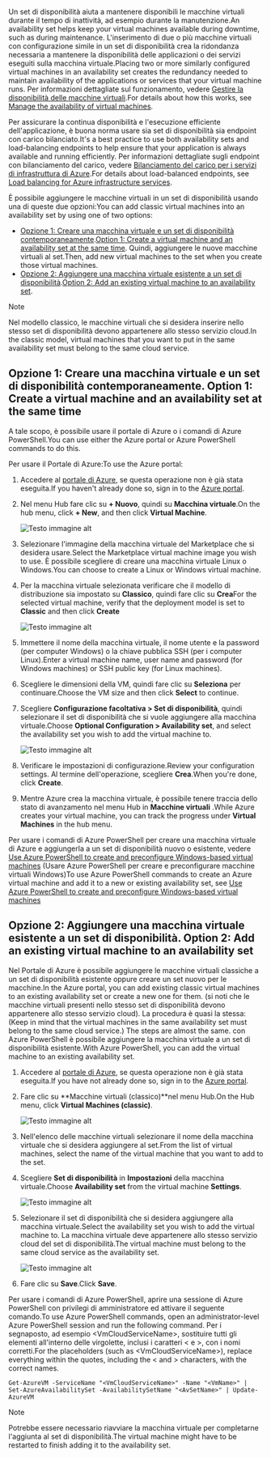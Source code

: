 


<span data-ttu-id="15532-101">Un set di disponibilità aiuta a mantenere disponibili le macchine virtuali durante il tempo di inattività, ad esempio durante la manutenzione.</span><span class="sxs-lookup"><span data-stu-id="15532-101">An availability set helps keep your virtual machines available during downtime, such as during maintenance.</span></span> <span data-ttu-id="15532-102">L'inserimento di due o più macchine virtuali con configurazione simile in un set di disponibilità crea la ridondanza necessaria a mantenere la disponibilità delle applicazioni o dei servizi eseguiti sulla macchina virtuale.</span><span class="sxs-lookup"><span data-stu-id="15532-102">Placing two or more similarly configured virtual machines in an availability set creates the redundancy needed to maintain availability of the applications or services that your virtual machine runs.</span></span> <span data-ttu-id="15532-103">Per informazioni dettagliate sul funzionamento, vedere [Gestire la disponibilità delle macchine virtuali][Manage the availability of virtual machines].</span><span class="sxs-lookup"><span data-stu-id="15532-103">For details about how this works, see [Manage the availability of virtual machines][Manage the availability of virtual machines].</span></span>

<span data-ttu-id="15532-104">Per assicurare la continua disponibilità e l'esecuzione efficiente dell'applicazione, è buona norma usare sia set di disponibilità sia endpoint con carico bilanciato.</span><span class="sxs-lookup"><span data-stu-id="15532-104">It's a best practice to use both availability sets and load-balancing endpoints to help ensure that your application is always available and running efficiently.</span></span> <span data-ttu-id="15532-105">Per informazioni dettagliate sugli endpoint con bilanciamento del carico, vedere [Bilanciamento del carico per i servizi di infrastruttura di Azure][Load balancing for Azure infrastructure services].</span><span class="sxs-lookup"><span data-stu-id="15532-105">For details about load-balanced endpoints, see [Load balancing for Azure infrastructure services][Load balancing for Azure infrastructure services].</span></span>

<span data-ttu-id="15532-106">È possibile aggiungere le macchine virtuali in un set di disponibilità usando una di queste due opzioni:</span><span class="sxs-lookup"><span data-stu-id="15532-106">You can add classic virtual machines into an availability set by using one of two options:</span></span>

* <span data-ttu-id="15532-107">[Opzione 1: Creare una macchina virtuale e un set di disponibilità contemporaneamente][Option 1: Create a virtual machine and an availability set at the same time].</span><span class="sxs-lookup"><span data-stu-id="15532-107">[Option 1: Create a virtual machine and an availability set at the same time][Option 1: Create a virtual machine and an availability set at the same time].</span></span> <span data-ttu-id="15532-108">Quindi, aggiungere le nuove macchine virtuali al set.</span><span class="sxs-lookup"><span data-stu-id="15532-108">Then, add new virtual machines to the set when you create those virtual machines.</span></span>
* <span data-ttu-id="15532-109">[Opzione 2: Aggiungere una macchina virtuale esistente a un set di disponibilità][Option 2: Add an existing virtual machine to an availability set].</span><span class="sxs-lookup"><span data-stu-id="15532-109">[Option 2: Add an existing virtual machine to an availability set][Option 2: Add an existing virtual machine to an availability set].</span></span>

> [!NOTE]
> <span data-ttu-id="15532-110">Nel modello classico, le macchine virtuali che si desidera inserire nello stesso set di disponibilità devono appartenere allo stesso servizio cloud.</span><span class="sxs-lookup"><span data-stu-id="15532-110">In the classic model, virtual machines that you want to put in the same availability set must belong to the same cloud service.</span></span>
> 
> 

## <span data-ttu-id="15532-111"><a id="createset"> </a>Opzione 1: Creare una macchina virtuale e un set di disponibilità contemporaneamente.</span><span class="sxs-lookup"><span data-stu-id="15532-111"><a id="createset"> </a>Option 1: Create a virtual machine and an availability set at the same time</span></span>
<span data-ttu-id="15532-112">A tale scopo, è possibile usare il portale di Azure o i comandi di Azure PowerShell.</span><span class="sxs-lookup"><span data-stu-id="15532-112">You can use either the Azure portal or Azure PowerShell commands to do this.</span></span>

<span data-ttu-id="15532-113">Per usare il Portale di Azure:</span><span class="sxs-lookup"><span data-stu-id="15532-113">To use the Azure portal:</span></span>

1. <span data-ttu-id="15532-114">Accedere al [portale di Azure](https://portal.azure.com), se questa operazione non è già stata eseguita.</span><span class="sxs-lookup"><span data-stu-id="15532-114">If you haven't already done so, sign in to the [Azure portal](https://portal.azure.com).</span></span>
2. <span data-ttu-id="15532-115">Nel menu Hub fare clic su **+ Nuovo**, quindi su **Macchina virtuale**.</span><span class="sxs-lookup"><span data-stu-id="15532-115">On the hub menu, click **+ New**, and then click **Virtual Machine**.</span></span>
   
    ![Testo immagine alt](./media/virtual-machines-common-classic-configure-availability/ChooseVMImage.png)
3. <span data-ttu-id="15532-117">Selezionare l'immagine della macchina virtuale del Marketplace che si desidera usare.</span><span class="sxs-lookup"><span data-stu-id="15532-117">Select the Marketplace virtual machine image you wish to use.</span></span> <span data-ttu-id="15532-118">È possibile scegliere di creare una macchina virtuale Linux o Windows.</span><span class="sxs-lookup"><span data-stu-id="15532-118">You can choose to create a Linux or Windows virtual machine.</span></span>
4. <span data-ttu-id="15532-119">Per la macchina virtuale selezionata verificare che il modello di distribuzione sia impostato su **Classico**, quindi fare clic su **Crea**</span><span class="sxs-lookup"><span data-stu-id="15532-119">For the selected virtual machine, verify that the deployment model is set to **Classic** and then click **Create**</span></span>
   
    ![Testo immagine alt](./media/virtual-machines-common-classic-configure-availability/ChooseClassicModel.png)
5. <span data-ttu-id="15532-121">Immettere il nome della macchina virtuale, il nome utente e la password (per computer Windows) o la chiave pubblica SSH (per i computer Linux).</span><span class="sxs-lookup"><span data-stu-id="15532-121">Enter a virtual machine name, user name and password (for Windows machines) or SSH public key (for Linux machines).</span></span> 
6. <span data-ttu-id="15532-122">Scegliere le dimensioni della VM, quindi fare clic su **Seleziona** per continuare.</span><span class="sxs-lookup"><span data-stu-id="15532-122">Choose the VM size and then click **Select** to continue.</span></span>
7. <span data-ttu-id="15532-123">Scegliere **Configurazione facoltativa > Set di disponibilità**, quindi selezionare il set di disponibilità che si vuole aggiungere alla macchina virtuale.</span><span class="sxs-lookup"><span data-stu-id="15532-123">Choose **Optional Configuration > Availability set**, and select the availability set you wish to add the virtual machine to.</span></span>
   
    ![Testo immagine alt](./media/virtual-machines-common-classic-configure-availability/ChooseAvailabilitySet.png) 
8. <span data-ttu-id="15532-125">Verificare le impostazioni di configurazione.</span><span class="sxs-lookup"><span data-stu-id="15532-125">Review your configuration settings.</span></span> <span data-ttu-id="15532-126">Al termine dell'operazione, scegliere **Crea**.</span><span class="sxs-lookup"><span data-stu-id="15532-126">When you're done, click **Create**.</span></span>
9. <span data-ttu-id="15532-127">Mentre Azure crea la macchina virtuale, è possibile tenere traccia dello stato di avanzamento nel menu Hub in **Macchine virtuali** .</span><span class="sxs-lookup"><span data-stu-id="15532-127">While Azure creates your virtual machine, you can track the progress under **Virtual Machines** in the hub menu.</span></span>

<span data-ttu-id="15532-128">Per usare i comandi di Azure PowerShell per creare una macchina virtuale di Azure e aggiungerla a un set di disponibilità nuovo o esistente, vedere [Use Azure PowerShell to create and preconfigure Windows-based virtual machines](../articles/virtual-machines/windows/classic/create-powershell.md?toc=%2fazure%2fvirtual-machines%2fwindows%2fclassic%2ftoc.json) (Usare Azure PowerShell per creare e preconfigurare macchine virtuali Windows)</span><span class="sxs-lookup"><span data-stu-id="15532-128">To use Azure PowerShell commands to create an Azure virtual machine and add it to a new or existing availability set, see [Use Azure PowerShell to create and preconfigure Windows-based virtual machines](../articles/virtual-machines/windows/classic/create-powershell.md?toc=%2fazure%2fvirtual-machines%2fwindows%2fclassic%2ftoc.json)</span></span>

## <span data-ttu-id="15532-129"><a id="addmachine"> </a>Opzione 2: Aggiungere una macchina virtuale esistente a un set di disponibilità.</span><span class="sxs-lookup"><span data-stu-id="15532-129"><a id="addmachine"> </a>Option 2: Add an existing virtual machine to an availability set</span></span>
<span data-ttu-id="15532-130">Nel Portale di Azure è possibile aggiungere le macchine virtuali classiche a un set di disponibilità esistente oppure creare un set nuovo per le macchine.</span><span class="sxs-lookup"><span data-stu-id="15532-130">In the Azure portal, you can add existing classic virtual machines to an existing availability set or create a new one for them.</span></span> <span data-ttu-id="15532-131">(si noti che le macchine virtuali presenti nello stesso set di disponibilità devono appartenere allo stesso servizio cloud). La procedura è quasi la stessa:</span><span class="sxs-lookup"><span data-stu-id="15532-131">(Keep in mind that the virtual machines in the same availability set must belong to the same cloud service.) The steps are almost the same.</span></span> <span data-ttu-id="15532-132">con Azure PowerShell è possibile aggiungere la macchina virtuale a un set di disponibilità esistente.</span><span class="sxs-lookup"><span data-stu-id="15532-132">With Azure PowerShell, you can add the virtual machine to an existing availability set.</span></span>

1. <span data-ttu-id="15532-133">Accedere al [portale di Azure](https://portal.azure.com), se questa operazione non è già stata eseguita.</span><span class="sxs-lookup"><span data-stu-id="15532-133">If you have not already done so, sign in to the [Azure portal](https://portal.azure.com).</span></span>
2. <span data-ttu-id="15532-134">Fare clic su **Macchine virtuali (classico)**nel menu Hub.</span><span class="sxs-lookup"><span data-stu-id="15532-134">On the Hub menu, click **Virtual Machines (classic)**.</span></span>
   
    ![Testo immagine alt](./media/virtual-machines-common-classic-configure-availability/ChooseClassicVM.png)
3. <span data-ttu-id="15532-136">Nell'elenco delle macchine virtuali selezionare il nome della macchina virtuale che si desidera aggiungere al set.</span><span class="sxs-lookup"><span data-stu-id="15532-136">From the list of virtual machines, select the name of the virtual machine that you want to add to the set.</span></span>
4. <span data-ttu-id="15532-137">Scegliere **Set di disponibilità** in **Impostazioni** della macchina virtuale.</span><span class="sxs-lookup"><span data-stu-id="15532-137">Choose **Availability set** from the virtual machine **Settings**.</span></span>
   
    ![Testo immagine alt](./media/virtual-machines-common-classic-configure-availability/AvailabilitySetSettings.png)
5. <span data-ttu-id="15532-139">Selezionare il set di disponibilità che si desidera aggiungere alla macchina virtuale.</span><span class="sxs-lookup"><span data-stu-id="15532-139">Select the availability set you wish to add the virtual machine to.</span></span> <span data-ttu-id="15532-140">La macchina virtuale deve appartenere allo stesso servizio cloud del set di disponibilità.</span><span class="sxs-lookup"><span data-stu-id="15532-140">The virtual machine must belong to the same cloud service as the availability set.</span></span>
   
    ![Testo immagine alt](./media/virtual-machines-common-classic-configure-availability/AvailabilitySetPicker.png)
6. <span data-ttu-id="15532-142">Fare clic su **Save**.</span><span class="sxs-lookup"><span data-stu-id="15532-142">Click **Save**.</span></span>

<span data-ttu-id="15532-143">Per usare i comandi di Azure PowerShell, aprire una sessione di Azure PowerShell con privilegi di amministratore ed attivare il seguente comando.</span><span class="sxs-lookup"><span data-stu-id="15532-143">To use Azure PowerShell commands, open an administrator-level Azure PowerShell session and run the following command.</span></span> <span data-ttu-id="15532-144">Per i segnaposto, ad esempio &lt;VmCloudServiceName&gt;, sostituire tutti gli elementi all'interno delle virgolette, inclusi i caratteri < e >, con i nomi corretti.</span><span class="sxs-lookup"><span data-stu-id="15532-144">For the placeholders (such as &lt;VmCloudServiceName&gt;), replace everything within the quotes, including the < and > characters, with the correct names.</span></span>

    Get-AzureVM -ServiceName "<VmCloudServiceName>" -Name "<VmName>" | Set-AzureAvailabilitySet -AvailabilitySetName "<AvSetName>" | Update-AzureVM

> [!NOTE]
> <span data-ttu-id="15532-145">Potrebbe essere necessario riavviare la macchina virtuale per completarne l'aggiunta al set di disponibilità.</span><span class="sxs-lookup"><span data-stu-id="15532-145">The virtual machine might have to be restarted to finish adding it to the availability set.</span></span>
> 
> 

<!-- LINKS -->
[Option 1: Create a virtual machine and an availability set at the same time]: #createset
[Option 2: Add an existing virtual machine to an availability set]: #addmachine

[Load balancing for Azure infrastructure services]: ../articles/virtual-machines/virtual-machines-linux-load-balance.md
[Manage the availability of virtual machines]:../articles/virtual-machines/linux/manage-availability.md

[Create a virtual machine running Windows]: ../articles/virtual-machines/virtual-machines-windows-hero-tutorial.md
[Virtual Network overview]: ../articles/virtual-network/virtual-networks-overview.md

